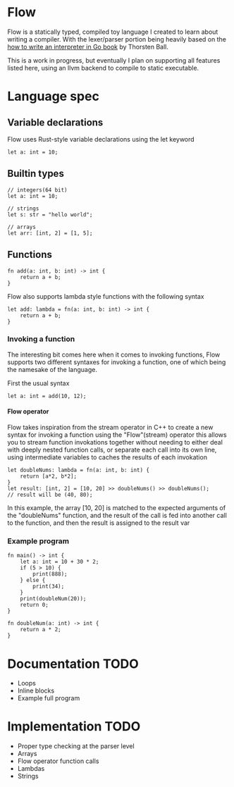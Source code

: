 # Flow

Flow is a statically typed, compiled toy language I created to learn about writing a compiler. With the lexer/parser portion being heavily based on the
[how to write an interpreter in Go book](https://interpreterbook.com/) by Thorsten Ball.

This is a work in progress, but eventually I plan on supporting all features listed here, using an llvm backend to compile to static executable.


# Language spec
## Variable declarations
Flow uses Rust-style variable declarations using the let keyword
```
let a: int = 10;
```
## Builtin types
```
// integers(64 bit)
let a: int = 10;

// strings
let s: str = "hello world";

// arrays
let arr: [int, 2] = [1, 5];
```
## Functions
```
fn add(a: int, b: int) -> int {
    return a + b;
}
```
Flow also supports lambda style functions with the following syntax
```
let add: lambda = fn(a: int, b: int) -> int {
    return a + b;
}
```
### Invoking a function
The interesting bit comes here when it comes to invoking functions, Flow supports two different syntaxes for invoking a
function, one of which being the namesake of the language.

First the usual syntax
```
let a: int = add(10, 12);
```
#### Flow operator
Flow takes inspiration from the stream operator in C++ to create a new syntax for invoking a function using the "Flow"(stream) operator
this allows you to stream function invokations together without needing to either deal with deeply nested function calls, or separate each
call into its own line, using intermediate variables to caches the results of each invokation
```
let doubleNums: lambda = fn(a: int, b: int) {
    return [a*2, b*2];
}
let result: [int, 2] = [10, 20] >> doubleNums() >> doubleNums();
// result will be (40, 80);
```
In this example, the array [10, 20] is matched to the expected arguments of the "doubleNums" function, and the result of the
call is fed into another call to the function, and then the result is assigned to the result var

### Example program
```
fn main() -> int {
    let a: int = 10 + 30 * 2;
    if (5 > 10) {
        print(888);
    } else {
        print(34);
    }
    print(doubleNum(20));
    return 0;
}

fn doubleNum(a: int) -> int {
    return a * 2;
}
```

# Documentation TODO
- Loops
- Inline blocks
- Example full program

# Implementation TODO
- Proper type checking at the parser level
- Arrays
- Flow operator function calls
- Lambdas
- Strings

